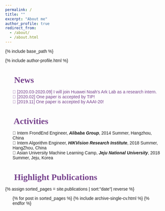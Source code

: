 ```yaml
---
permalink: /
title: ""
excerpt: "About me"
author_profile: true
redirect_from: 
  - /about/
  - /about.html
---
```


{% include base_path %}

<link href='http://fonts.font.im/css?family=Bangers' rel='stylesheet' type='text/css'>
<link href="https://fonts.googleapis.com/css?family=Inconsolata&display=swap" rel="stylesheet">

<style type="text/css">
  #main{
    margin-top: 0px;
    margin-bottom: 0px;
    background:#fff;
    /* box-shadow: 0px 10px 10px #aaa; */
    padding:20px;
    width:1060px;
  }
  .page{
    width:100%;
  }
  .page__inner-wrap{
    background-color: #fff;
  }
  .page__footer{
    margin-top: 0px;
  }
  .news{
    color: #77428D;
  }
	h1,h2,h3,h4,h5,h6{
		font-family: 'Stylish', serif;
    font-weight:bolder;
    color: #77428D;
    margin-bottom:0px;
	}
	body{
		font-family: 'Stylish', sans-serif;
	}
  .page{
    padding: 0px;
  }
  .page__meta{
    margin-top: 0px;
  }
  .page__footer{
    background-color: #333;
    border: none;
  }
  .page__title{
    margin:0;
  }
  .sidebar{
    margin:0 auto;
  }
i{
  font-weight:bold
}
h1 ul{
  margin: 5px 0px;
  padding-left:0px;
  margin-bottom:30px;
}
</style>
{% include author-profile.html %}

👾 News
======
<ul class="news" style="list-style: none;">
<li>🎉 [2020.03-2020.09] I will join Huawei Noah's Ark Lab as a research intern.</li>
<li>🎉 [2020.02] One paper is accepted by TIP!</li>
<li>🎉 [2019.11] One paper is accepted by AAAI-20!</li>
</ul>

👾 Activities
=======
<ul style="list-style: none;">
<li>🚀 Intern FrondEnd Engineer, <i>Alibaba Group</i>, 2014 Summer, Hangzhou, China</li>
<li>🚀 Intern Algorithm Engineer, <i>HIKVision Research Institute</i>, 2018 Summer, HangZhou, China</li>
<li>🚀 Asian University Machine Learning Camp, <i>Jeju National University</i>, 2018 Summer, Jeju, Korea </li>
</ul>


👾 Highlight Publications
=======
{% assign sorted_pages = site.publications | sort:"date"| reverse %}
<ul>
{% for post in sorted_pages %}
    {% include archive-single-cv.html %}
{% endfor %}
</ul>
<!-- 

👾 Visitors
=======
{% include show_earth.html %} -->

👾 Achievements
=======
{% include show_achievement.html %}

